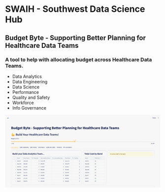 # SWAIH - Southwest Data Science Hub

## Budget Byte - Supporting Better Planning for Healthcare Data Teams

### A tool to help with allocating budget across Healthcare Data Teams.
- Data Analytics
- Data Engineering
- Data Science
- Performance
- Quality and Safety
- Workforce
- Info Governance

![alt text](assets\app_image.png)